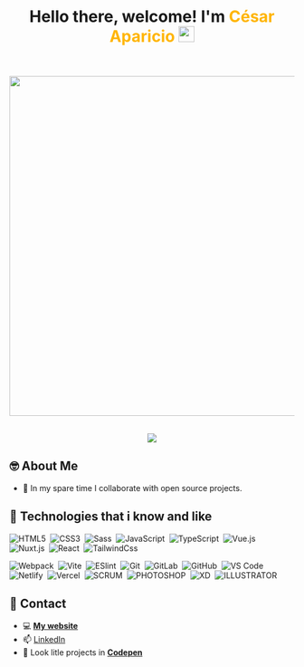 <h1 align="center">
  Hello there, welcome!   I'm <strong style="color:#FFB500;font-weight:bold">César Aparicio</strong>
  <img src="https://media.giphy.com/media/hvRJCLFzcasrR4ia7z/giphy.gif" width="28">
</h1>

<div align="center">
  <br>
  <br>
  <img src="https://64.media.tumblr.com/90174ed3482ca8180918506ca239f535/aaae0e7494f57993-58/s540x810/88fc6886c38bb2fdb1669a61cd38aeeb45f24730.gifv" width="600px">
  <br>
  <br>
</div>

<p align="center">
  <a href="https://github.com/DenverCoder1/readme-typing-svg"><img src="https://readme-typing-svg.herokuapp.com?font=Cascadia+Code&size=24&duration=5500&color=FFB500&center=true&vCenter=true&width=640&lines=I'm+Front+End+Developer;And+a+lover+of+web+design;Always+in+constant+learning;I+like+to+mix+design+with+technology"></a>
</p>

## 🤓 About Me

- 🤖 In my spare time I collaborate with open source projects.

## 👾 Technologies that i know and like

![HTML5](https://img.shields.io/badge/-HTML5-%23E44D27?style=flat-square&logo=html5&logoColor=ffffff)&nbsp;
![CSS3](https://img.shields.io/badge/-CSS3-%231572B6?style=flat-square&logo=css3)&nbsp;
![Sass](https://img.shields.io/badge/-Sass-%23CC6699?style=flat-square&logo=sass&logoColor=ffffff)&nbsp;
![JavaScript](https://img.shields.io/badge/-JavaScript-%23F7DF1C?style=flat-square&logo=javascript&logoColor=000000&labelColor=%23F7DF1C&color=%23FFCE5A)&nbsp;
![TypeScript](https://img.shields.io/badge/-TypeScript-007ACC?style=flat-square&logo=typescript&logoColor=white)&nbsp;
![Vue.js](https://img.shields.io/badge/-Vue.js-%232c3e50?style=flat-square&logo=vuedotjs)&nbsp;
![Nuxt.js](https://img.shields.io/badge/-Nuxt.js-%23282C34?style=flat-square&logo=nuxtdotjs)&nbsp;
![React](https://img.shields.io/badge/-React-%23282C34?style=flat-square&logo=react)&nbsp;
![TailwindCss](https://img.shields.io/badge/-TailwindCss-%231a202c?style=flat-square&logo=tailwind-css)&nbsp;

![Webpack](https://img.shields.io/badge/-Webpack-%232C3A42?style=flat-square&logo=webpack)&nbsp;
![Vite](https://img.shields.io/badge/-Vite-%23646CFF?style=flat-square&logo=vite&logoColor=ffffff)&nbsp;
![ESlint](https://img.shields.io/badge/-ESLint-%234B32C3?style=flat-square&logo=eslint)&nbsp;
![Git](https://img.shields.io/badge/-Git-%23F05032?style=flat-square&logo=git&logoColor=%23ffffff)&nbsp;
![GitLab](https://img.shields.io/badge/-GitLab-FCA121?style=flat-square&logo=gitlab)&nbsp;
![GitHub](https://img.shields.io/badge/GITHUB-%23121011.svg?&style=flat-square&logo=github&logoColor=white)&nbsp;
![VS Code](https://img.shields.io/badge/-VSCode-%23007ACC?style=flat-square&logo=visual-studio-code)&nbsp;
![Netlify](https://img.shields.io/badge/-Netlify-%2300C7B7?style=flat-square&logo=netlify&logoColor=ffffff)&nbsp;
![Vercel](https://img.shields.io/badge/-Vercel-%23ffffff?style=flat-square&logo=vercel&logoColor=000000)&nbsp;
![SCRUM](https://img.shields.io/badge/SCRUM-6DB33F.svg?&style=flat-square&logo=ddd&logoColor=white)&nbsp;
![PHOTOSHOP](https://img.shields.io/badge/PHOTOSHOP-31A8FF.svg?&style=flat&logo=adobe-photoshop&logoColor=white)&nbsp;
![XD](https://img.shields.io/badge/XD-FFC0CB.svg?&style=flat&logo=adobe-xd&logoColor=black)&nbsp;
![ILLUSTRATOR](https://img.shields.io/badge/ILLUSTRATOR-FFAE1A.svg?&style=flat&logo=adobe-illustrator&logoColor=black)&nbsp;

## 💬 Contact

- 💻 **[My website](https://icao.vercel.app)**
- 📫 [LinkedIn](https://www.linkedin.com/in/icao)
- 🤯 Look litle projects in **[Codepen](https://codepen.io/icao)**
